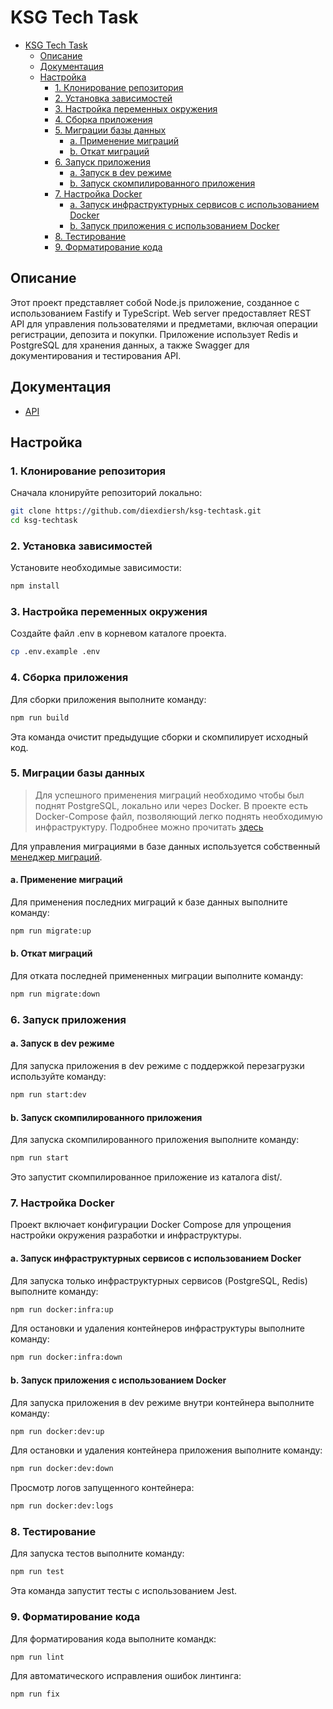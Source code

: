 
# KSG Tech Task

- [KSG Tech Task](#ksg-tech-task)
  - [Описание](#описание)
  - [Документация](#документация)
  - [Настройка](#настройка)
    - [1. Клонирование репозитория](#1-клонирование-репозитория)
    - [2. Установка зависимостей](#2-установка-зависимостей)
    - [3. Настройка переменных окружения](#3-настройка-переменных-окружения)
    - [4. Сборка приложения](#4-сборка-приложения)
    - [5. Миграции базы данных](#5-миграции-базы-данных)
      - [a. Применение миграций](#a-применение-миграций)
      - [b. Откат миграций](#b-откат-миграций)
    - [6. Запуск приложения](#6-запуск-приложения)
      - [a. Запуск в dev режиме](#a-запуск-в-dev-режиме)
      - [b. Запуск скомпилированного приложения](#b-запуск-скомпилированного-приложения)
    - [7. Настройка Docker](#7-настройка-docker)
      - [a. Запуск инфраструктурных сервисов с использованием Docker](#a-запуск-инфраструктурных-сервисов-с-использованием-docker)
      - [b. Запуск приложения с использованием Docker](#b-запуск-приложения-с-использованием-docker)
    - [8. Тестирование](#8-тестирование)
    - [9. Форматирование кода](#9-форматирование-кода)

## Описание

Этот проект представляет собой Node.js приложение, созданное с использованием Fastify и TypeScript.
Web server предоставляет REST API для управления пользователями и предметами, включая операции регистрации, депозита и покупки.
Приложение использует Redis и PostgreSQL для хранения данных, а также Swagger для документирования и тестирования API.

## Документация

- [API](API.md)

## Настройка

### 1. Клонирование репозитория

Сначала клонируйте репозиторий локально:

```sh
git clone https://github.com/diexdiersh/ksg-techtask.git
cd ksg-techtask
```

### 2. Установка зависимостей

Установите необходимые зависимости:

```sh
npm install
```

### 3. Настройка переменных окружения

Создайте файл .env в корневом каталоге проекта.

```sh
cp .env.example .env
```

### 4. Сборка приложения

Для сборки приложения выполните команду:

```sh
npm run build
```

Эта команда очистит предыдущие сборки и скомпилирует исходный код.

### 5. Миграции базы данных

> Для успешного применения миграций необходимо чтобы был поднят PostgreSQL, локально или через Docker.
> В проекте есть Docker-Compose файл, позволяющий легко поднять необходимую инфраструктуру.
> Подробнее можно прочитать [здесь](#a-запуск-инфраструктурных-сервисов-с-использованием-docker)

Для управления миграциями в базе данных используется собственный [менеджер миграций](migration-manager/migration-manager.ts).

#### a. Применение миграций

Для применения последних миграций к базе данных выполните команду:

```sh
npm run migrate:up
```

#### b. Откат миграций

Для отката последней примененных миграции выполните команду:

```sh
npm run migrate:down
```

### 6. Запуск приложения

#### a. Запуск в dev режиме

Для запуска приложения в dev режиме с поддержкой перезагрузки используйте команду:

```sh
npm run start:dev
```

#### b. Запуск скомпилированного приложения

Для запуска скомпилированного приложения выполните команду:

```sh
npm run start
```

Это запустит скомпилированное приложение из каталога dist/.

### 7. Настройка Docker

Проект включает конфигурации Docker Compose для упрощения настройки окружения разработки и инфраструктуры.

#### a. Запуск инфраструктурных сервисов с использованием Docker

Для запуска только инфраструктурных сервисов (PostgreSQL, Redis) выполните команду:

```sh
npm run docker:infra:up
```

Для остановки и удаления контейнеров инфраструктуры выполните команду:

```sh
npm run docker:infra:down
```

#### b. Запуск приложения с использованием Docker

Для запуска приложения в dev режиме внутри контейнера выполните команду:

```sh
npm run docker:dev:up
```

Для остановки и удаления контейнера приложения выполните команду:

```sh
npm run docker:dev:down
```

Просмотр логов запущенного контейнера:

```sh
npm run docker:dev:logs
```

### 8. Тестирование

Для запуска тестов выполните команду:

```sh
npm run test
```

Эта команда запустит тесты с использованием Jest.

### 9. Форматирование кода

Для форматирования кода выполните командк:

```sh
npm run lint
```

Для автоматического исправления ошибок линтинга:

```sh
npm run fix
```
